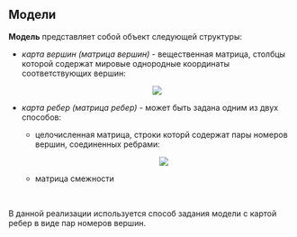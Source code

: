 ## Модели

**Модель** представляет собой объект следующей структуры:

- *карта вершин (матрица вершин)* - вещественная матрица, столбцы которой содержат мировые однородные координаты соответствующих вершин:

  <p align="center"><img src="https://github.com/cellardoor42/AffineTransform/blob/master/src/app/components/Reference/docs/ru/math/2d/1.gif?raw=true"></p>

- *карта ребер (матрица ребер)* - может быть задана одним из двух способов:

  - целочисленная матрица, строки которй содержат пары номеров вершин, соединенных ребрами:

    <p align="center"><img src="https://github.com/cellardoor42/AffineTransform/blob/master/src/app/components/Reference/docs/ru/math/2d/2.gif?raw=true"></p>

  - матрица смежности

    ​


В данной реализации используется способ задания модели с картой ребер в виде пар номеров вершин.